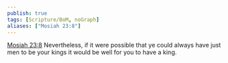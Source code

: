 ```yaml
---
publish: true
tags: [Scripture/BoM, noGraph]
aliases: ["Mosiah 23:8"]
---
```

[Mosiah 23:8](https://churchofjesuschrist.org/study/scriptures/bofm/mosiah/23?lang=eng&id=p8#p8) Nevertheless, if it were possible that ye could always have just men to be your kings it would be well for you to have a king.
